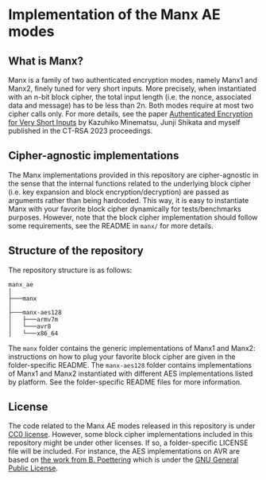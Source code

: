 # Implementation of the Manx AE modes

## What is Manx?

Manx is a family of two authenticated encryption modes, namely Manx1 and Manx2, finely tuned for very short inputs.
More precisely, when instantiated with an n-bit block cipher, the total input length (i.e. the nonce, associated data and message) has to be less than 2n. Both modes require at most two cipher calls only.
For more details, see the paper [Authenticated Encryption for Very Short Inputs](https://www.eprint.acr.org) by Kazuhiko Minematsu, Junji Shikata and myself published in the CT-RSA 2023 proceedings. 

## Cipher-agnostic implementations

The Manx implementations provided in this repository are cipher-agnostic in the sense that the internal functions related to the underlying block cipher (i.e. key expansion and block encryption/decryption) are passed as arguments rather than being hardcoded.
This way, it is easy to instantiate Manx with your favorite block cipher dynamically for tests/benchmarks purposes.
However, note that the block cipher implementation should follow some requirements, see the README in `manx/` for more details.

## Structure of the repository

The repository structure is as follows:

```
manx_ae
│
├───manx
│   
├───manx-aes128
│   ├───armv7m
│   └───avr8
│   └───x86_64
```

The `manx` folder contains the generic implementations of Manx1 and Manx2: instructions on how to plug your favorite block cipher are given in the folder-specific README.
The `manx-aes128` folder contains implementations of Manx1 and Manx2 instantiated with different AES implementations listed by platform. See the folder-specific README files for more information.

## License

The code related to the Manx AE modes released in this repository is under [CC0 license](https://creativecommons.org/publicdomain/zero/1.0/deed.en).
However, some block cipher implementations included in this repository might be under other licenses. If so, a folder-specific LICENSE file will be included. For instance, the AES implementations on AVR are based on [the work from B. Poettering](http://point-at-infinity.org/avraes/) which is under the [GNU General Public License](https://www.gnu.org/licenses/gpl-3.0.html).